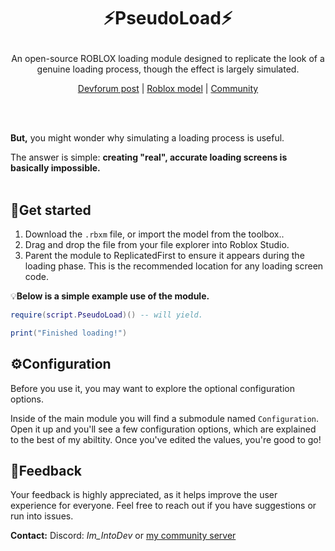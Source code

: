 # <p align="center">⚡PseudoLoad⚡</p>
<p align="center">An open-source ROBLOX loading module designed to replicate the look of a genuine loading process, though the effect is largely simulated.</p>
<div align="center">

[Devforum post]() | [Roblox model](https://create.roblox.com/dashboard/creations/store/138658986432597/PseudoLoad) | [Community](https://discord.gg/R9hp2vbpP5)

</div>
<br><br/>

**But,** you might wonder why simulating a loading process is useful.

The answer is simple: **creating "real", accurate loading screens is basically impossible.**
<br><br/>

## 🚀Get started
1. Download the `.rbxm` file, or import the model from the toolbox..
2. Drag and drop the file from your file explorer into Roblox Studio.
3. Parent the module to ReplicatedFirst to ensure it appears during the loading phase. This is the recommended location for any loading screen code.

💡**Below is a simple example use of the module.**
```lua
require(script.PseudoLoad)() -- will yield.

print("Finished loading!")
```

## ⚙️Configuration
Before you use it, you may want to explore the optional configuration options.

Inside of the main module you will find a submodule named `Configuration`.
Open it up and you'll see a few configuration options, which are explained to the best of my abiltity.
Once you've edited the values, you're good to go!

## 💬Feedback
Your feedback is highly appreciated, as it helps improve the user experience for everyone. Feel free to reach out if you have suggestions or run into issues.

**Contact:** Discord: *Im_IntoDev* or [my community server](https://discord.gg/R9hp2vbpP5)
